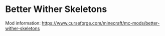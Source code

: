# Better Wither Skeletons
Mod information: https://www.curseforge.com/minecraft/mc-mods/better-wither-skeletons
